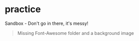 # practice
Sandbox - Don't go in there, it's messy!

> Missing Font-Awesome folder and a background image
